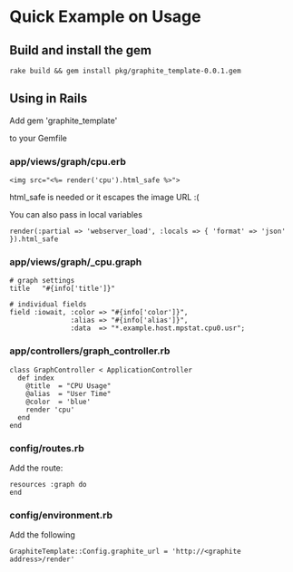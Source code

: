 # Quick Example on Usage

## Build and install the gem

    rake build && gem install pkg/graphite_template-0.0.1.gem

## Using in Rails

Add 
    gem 'graphite_template'

to your Gemfile

### app/views/graph/cpu.erb

    <img src="<%= render('cpu').html_safe %>">

html_safe is needed or it escapes the image URL :(

You can also pass in local variables

    render(:partial => 'webserver_load', :locals => { 'format' => 'json' }).html_safe

### app/views/graph/_cpu.graph

    # graph settings
    title   "#{info['title']}"
    
    # individual fields
    field :iowait, :color => "#{info['color']}",
                   :alias => "#{info['alias']}",
                   :data  => "*.example.host.mpstat.cpu0.usr";
    
### app/controllers/graph_controller.rb

    class GraphController < ApplicationController
      def index
        @title  = "CPU Usage"
        @alias  = "User Time"
        @color  = 'blue'
        render 'cpu'
      end
    end

### config/routes.rb

Add the route:

    resources :graph do
    end

### config/environment.rb
Add the following

    GraphiteTemplate::Config.graphite_url = 'http://<graphite address>/render'
